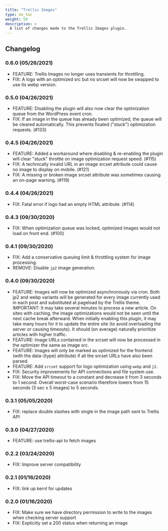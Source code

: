 ```yaml
---
title: "Trellis Images"
type: no_toc
weight: 50
description: >
  A list of changes made to the Trellis Images plugin.
---
```


## Changelog

### 0.6.0 (05/26/2021)
- FEATURE: Trellis Images no longer uses transients for throttling.
- FIX: A logo with an optimized src but no srcset will now be swapped to use its webp version.

### 0.5.0 (04/26/2021)
- FEATURE: Disabling the plugin will also now clear the optimization queue from the WordPress event cron.
- FIX: If an image in the queue has already been optimized, the queue will be cleared automatically. This prevents fixated ("stuck") optimization requests. (#133)

### 0.4.5 (04/26/2021)
- FEATURE: Added a workaround where disabling & re-enabling the plugin will clear "stuck" throttle on image optimization request speed. (#115)
- FIX: A technically invalid URL in an image srcset attribute could cause no image to display on mobile. (#121)
- FIX: A missing or broken image srcset attribute was sometimes causing an on-page warning. (#119)

### 0.4.4 (04/26/2021)
- FIX: Fatal error if logo had an empty HTML attribute. (#114)

### 0.4.3 (09/30/2020)
- FIX: When optimization queue was locked, optimized images would not load on front end. (#100)

### 0.4.1 (09/30/2020)
- FIX: Add a conservative queuing limit & throttling system for image processing.
- REMOVE: Disable `jp2` image generation.

### 0.4.0 (09/30/2020)
- FEATURE: Images will now be optimized asynchronously via cron. Both jp2 and webp variants will be generated for every image currently used in each post and substituted at pageload by the Trellis theme. IMPORTANT: It may take several minutes to process a new article. On sites with caching, the image optimizations would not be seen until the next cache break afterward. When initially enabling this plugin, it may take many hours for it to update the entire site (to avoid overloading the server or causing timeouts). It should (on average) naturally prioritize articles with higher traffic.
- FEATURE: Image URLs contained in the srcset will now be processed in the optimizer the same as image src.
- FEATURE: Images will only be marked as optimized for the frontend (with the data-{type} attribute) if all the srcset URLs have also been parsed.
- FEATURE: Add `srcset` support for logo optimization using `webp` and `j2`.
- FIX: Security improvements for API connections and file system use.
- FIX: Move the API timeout to a constant and decrease it from 3 seconds to 1 second. Overall worst-case scenario therefore lowers from 15 seconds (3 sec x 5 images) to 5 seconds.

### 0.3.1 (05/05/2020)
- FIX: replace double slashes with single in the image path sent to Trellis API

### 0.3.0 (04/27/2020)
- FEATURE: use trellis-api to fetch images

### 0.2.2 (03/24/2020)
- FIX: Improve server compatibility

### 0.2.1 (01/16/2020)
- FIX: link up kernl for updates

### 0.2.0 (01/16/2020)
- FIX: Make sure we have directory permission to write to the images when checking server support
- FIX: Explicitly set a 200 status when returning an image